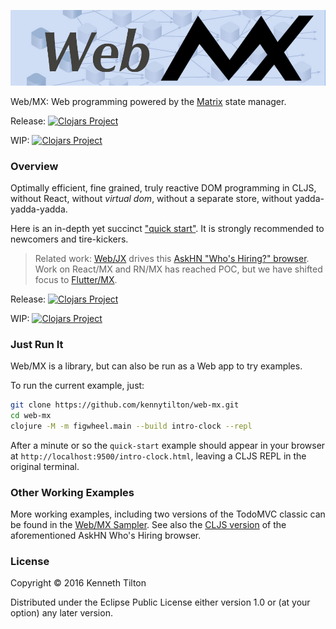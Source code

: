 ![Web MX](images/web-mx-chain-dag.jpg)

Web/MX: Web programming powered by the [Matrix](https://github.com/kennytilton/matrix/blob/main/cljc/matrix/README.md) state manager.

Release: [![Clojars Project](https://img.shields.io/clojars/v/com.tiltontec/web-mx.svg)](https://clojars.org/com.tiltontec/web-mx)


WIP: [![Clojars Project](https://img.shields.io/clojars/v/com.tiltontec/web-mx.svg?include_prereleases)](https://clojars.org/com.tiltontec/web-mx)

### Overview

Optimally efficient, fine grained, truly reactive DOM programming in CLJS, without React, without _virtual dom_, without a separate store, without yadda-yadda-yadda. 

Here is an in-depth yet succinct ["quick start"](https://kennytilton.github.io/web-mx-quickstart/#/). It is strongly recommended to newcomers and tire-kickers.

> Related work: [Web/JX](https://github.com/kennytilton/matrix/tree/main/js/matrix) drives this [AskHN "Who's Hiring?" browser](https://kennytilton.github.io/whoishiring/). Work on React/MX and RN/MX has reached POC, but we have shifted focus to [Flutter/MX](https://github.com/kennytilton/flutter-mx/blob/main/README.md). 

Release: [![Clojars Project](https://img.shields.io/clojars/v/com.tiltontec/web-mx.svg)](https://clojars.org/com.tiltontec/web-mx)

WIP: [![Clojars Project](https://img.shields.io/clojars/v/com.tiltontec/web-mx.svg?include_prereleases)](https://clojars.org/com.tiltontec/web-mx)

### Just Run It

Web/MX is a library, but can also be run as a Web app to try examples.

To run the current example, just:
```bash
git clone https://github.com/kennytilton/web-mx.git
cd web-mx
clojure -M -m figwheel.main --build intro-clock --repl
```
After a minute or so the `quick-start` example should appear in your browser at `http://localhost:9500/intro-clock.html`, leaving a CLJS REPL in the original terminal.

### Other Working Examples
More working examples, including two versions of the TodoMVC classic can be found in the [Web/MX Sampler](https://github.com/kennytilton/web-mx-sampler). See also the [CLJS version](https://github.com/kennytilton/matrix/tree/main/cljc/whoshiring) of the aforementioned AskHN Who's Hiring browser.

### License

Copyright © 2016 Kenneth Tilton

Distributed under the Eclipse Public License either version 1.0 or (at your option) any later version.
